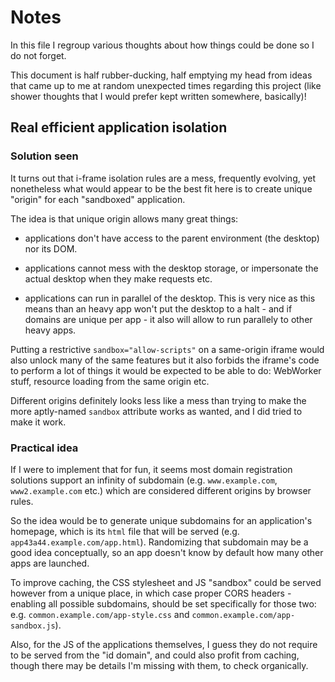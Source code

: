 # Notes

In this file I regroup various thoughts about how things could be done so I do
not forget.

This document is half rubber-ducking, half emptying my head from ideas that
came up to me at random unexpected times regarding this project (like shower
thoughts that I would prefer kept written somewhere, basically)!

## Real efficient application isolation

### Solution seen

It turns out that i-frame isolation rules are a mess, frequently evolving, yet
nonetheless what would appear to be the best fit here is to create unique
"origin" for each "sandboxed" application.

The idea is that unique origin allows many great things:

- applications don't have access to the parent environment (the desktop) nor its
  DOM.

- applications cannot mess with the desktop storage, or impersonate the actual
  desktop when they make requests etc.

- applications can run in parallel of the desktop. This is very nice as this
  means than an heavy app won't put the desktop to a halt - and if domains
  are unique per app - it also will allow to run parallely to other heavy
  apps.

Putting a restrictive `sandbox="allow-scripts"` on a same-origin iframe would
also unlock many of the same features but it also forbids the iframe's code
to perform a lot of things it would be expected to be able to do: WebWorker
stuff, resource loading from the same origin etc.

Different origins definitely looks less like a mess than trying to make the more
aptly-named `sandbox` attribute works as wanted, and I did tried to make it
work.

### Practical idea

If I were to implement that for fun, it seems most domain registration solutions
support an infinity of subdomain (e.g. `www.example.com`, `www2.example.com`
etc.) which are considered different origins by browser rules.

So the idea would be to generate unique subdomains for an application's
homepage, which is its `html` file that will be served (e.g.
`app43a44.example.com/app.html`).
Randomizing that subdomain may be a good idea conceptually, so an app doesn't
know by default how many other apps are launched.

To improve caching, the CSS stylesheet and JS "sandbox" could be served however
from a unique place, in which case proper CORS headers - enabling all possible
subdomains, should be set specifically for those two: e.g.
`common.example.com/app-style.css` and `common.example.com/app-sandbox.js`).

Also, for the JS of the applications themselves, I guess they do not require to
be served from the "id domain", and could also profit from caching, though there
may be details I'm missing with them, to check organically.
